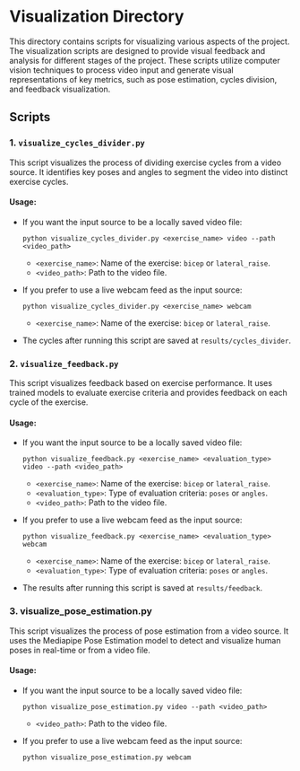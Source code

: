 # Visualization Directory

This directory contains scripts for visualizing various aspects of the project. The visualization scripts are designed to provide visual 
feedback and analysis for different stages of the project. These scripts utilize computer vision techniques to process video input 
and generate visual representations of key metrics, such as pose estimation, cycles division, and feedback visualization.


## Scripts

### 1. `visualize_cycles_divider.py`

This script visualizes the process of dividing exercise cycles from a video source. It identifies key poses and angles to 
segment the video into distinct exercise cycles.

#### Usage:
- If you want the input source to be a locally saved video file:
  
  ```
  python visualize_cycles_divider.py <exercise_name> video --path <video_path>
  ```
  
  - `<exercise_name>`: Name of the exercise: `bicep` or `lateral_raise`.
  - `<video_path>`: Path to the video file.
- If you prefer to use a live webcam feed as the input source:
  
  ```
  python visualize_cycles_divider.py <exercise_name> webcam
  ```
  
  - `<exercise_name>`: Name of the exercise: `bicep` or `lateral_raise`.
- The cycles after running this script are saved at `results/cycles_divider`.


### 2. `visualize_feedback.py`

This script visualizes feedback based on exercise performance. It uses trained models to evaluate exercise criteria and provides 
feedback on each cycle of the exercise.

#### Usage:
- If you want the input source to be a locally saved video file:
  
  ```
  python visualize_feedback.py <exercise_name> <evaluation_type> video --path <video_path>
  ```
  
  - `<exercise_name>`: Name of the exercise: `bicep` or `lateral_raise`.
  - `<evaluation_type>`: Type of evaluation criteria: `poses` or `angles`.
  - `<video_path>`: Path to the video file.
- If you prefer to use a live webcam feed as the input source:
  
  ```
  python visualize_feedback.py <exercise_name> <evaluation_type> webcam
  ```
  - `<exercise_name>`: Name of the exercise: `bicep` or `lateral_raise`.
  - `<evaluation_type>`: Type of evaluation criteria: `poses` or `angles`.
- The results after running this script is saved at `results/feedback`.


### 3. visualize_pose_estimation.py

This script visualizes the process of pose estimation from a video source. It uses the Mediapipe Pose Estimation model to detect and 
visualize human poses in real-time or from a video file.

#### Usage:
- If you want the input source to be a locally saved video file:
  
  ```
  python visualize_pose_estimation.py video --path <video_path>
  ```
  - `<video_path>`: Path to the video file.
- If you prefer to use a live webcam feed as the input source:
  
  ```
  python visualize_pose_estimation.py webcam
  ```
